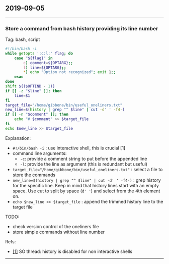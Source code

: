 ## 2019-09-05
---
### Store a command from bash history providing its line number
Tag: bash, script

```bash
#!/bin/bash -i
while getopts ':c:l:' flag; do
	case "${flag}" in
	    c) comment=${OPTARG};;
        l) line=${OPTARG};;
        *) echo "Option not recognized"; exit 1;;
    esac
done
shift $(($OPTIND - 1))
if [[ -z "$line" ]]; then
	line=$1
fi
target_file="/home/gibbone/bin/useful_oneliners.txt"
new_line=$(history | grep "^ $line" | cut -d' ' -f4-)
if [[ -n "$comment" ]]; then
    echo "# $comment" >> $target_file
fi
echo $new_line >> $target_file
```

Explanation:
- `#!/bin/bash -i` : use interactive shell, this is crucial [1]
- command line arguments: 
	- `-c`: provide a comment string to put before the appended line
	- `-l`: provide the line as argument (this is redundant but useful)
- `target_file="/home/gibbone/bin/useful_oneliners.txt"` : select a file to store the commands
- `new_line=$(history | grep "^ $line" | cut -d' ' -f4-)` : grep history for the specific line. Keep in mind that history lines start with an empty space. Use cut to split by space (`d' '`) and select from the 4th element on.
- `echo $new_line >> $target_file` : append the trimmed history line to the target file

TODO: 
- check version control of the oneliners file
- store simple commands without line number 

Refs:
- [[1]](https://unix.stackexchange.com/questions/112354/history-stops-working-when-run-inside-bash-script) SO thread: history is disabled for non interactive shells

---
